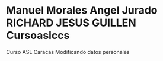 Manuel Morales
Angel Jurado
RICHARD
JESUS GUILLEN
Cursoaslccs
===========

Curso ASL Caracas
Modificando datos personales
